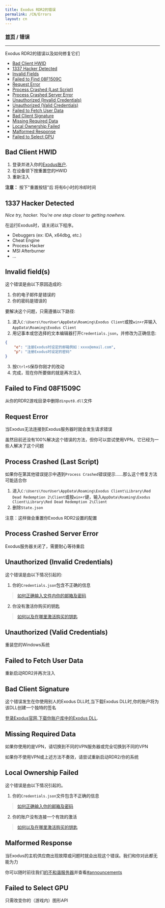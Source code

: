 ```yaml
---
title: Exodus RDR2的错误
permalink: /CN/Errors
layout: cn
---
```

### [首页](/CN) / 错误
---
Exodus RDR2的错误以及如何修复它们
- [Bad Client HWID](#bad-client-hwid)
- [1337 Hacker Detected](#1337-hacker-detected)
- [Invalid Fields](#invalid-fields)
- [Failed to Find 08F1509C](#failed-to-find-08f1509c)
- [Request Error](#request-error)
- [Process Crashed (Last Script)](#process-crashed-last-script)
- [Process Crashed Server Error](#process-crashed-server-error)
- [Unauthorized (Invalid Credentials)](#unauthorized-invalid-credentials)
- [Unauthorized (Valid Credentials)](#unauthorized-valid-credentials)
- [Failed to Fetch User Data](#failed-to-fetch-user-data)
- [Bad Client Signature](#bad-client-signature)
- [Missing Required Data](#missing-required-data)
- [Local Ownership Failed](#local-ownership-failed)
- [Malformed Response](#malformed-response)
- [Failed to Select GPU](#failed-to-select-gpu)

## Bad Client HWID
1. 登录并进入你的[Exodus账户](https://exodusmenu.com/account).
2. 在设备锁下按重置您的HWID
3. 重新注入

**注意：** 按下"重置按钮"后 将有6小时的冷却时间

## 1337 Hacker Detected
*Nice try, hacker. You're one step closer to getting nowhere.*

在运行Exodus时，请关闭以下程序。
- Debuggers (ex: IDA, x64dbg, etc.)
- Cheat Engine
- Process Hacker
- MSI Afterburner
- ...

## Invalid field(s)
这个错误是由以下原因造成的:
1. 你的电子邮件是错误的
2. 你的密码是错误的

要解决这个问题，只需遵循以下路径:
1. 进入`C:\Users\YourUser\AppData\Roaming\Exodus Client`或按`win+r`并输入`AppData\Roaming\Exodus Client`
2. 用记事本或您选择的文本编辑器打开`Credentials.json`，并修改为正确信息:
```json
{
    "e": "注册Exodus时设定的邮箱例如：xxxx@email.com",
    "p": "注册Exodus时设定的密码"
}
```
3. 按`Ctrl+S`保存你刚才的改动
4. 完成，现在你所要做的就是再次注入

## Failed to Find 08F1509C
从你的RDR2游戏目录中删除`dinput8.dll`文件

## Request Error
当Exodus无法连接到Exodus服务器时就会发生请求错误

虽然目前还没有100%解决这个错误的方法，但你可以尝试使用VPN，它已经为一些人解决了这个问题

## Process Crashed (Last Script)
如果你在第其他错误提示中遇到`Process Crashed`错误提示......那么这个修复方法可能适合你
1. 进入`C:\Users\YourUser\AppData\Roaming\Exodus Client\Library\Red Dead Redemption 2\Client`或按`win+r`键，输入`AppData\Roaming\Exodus Client\Library\Red Dead Redemption 2\Client`
2. 删除`State.json`

注意：这样做会重置你Exodus RDR2设置的配置

## Process Crashed Server Error
Exodus服务器关闭了，需要耐心等待重启

## Unauthorized (Invalid Credentials)
这个错误是由以下情况引起的:
1. 你的`Credentials.json`包含不正确的信息
> [如何正确输入文件内你的邮箱及密码](#invalid-fields)
2. 你没有激活你购买的钥匙
> [如何以及在哪里激活购买的钥匙](FAQ.md#how-and-where-do-i-redeem-my-license)

## Unauthorized (Valid Credentials)
重装您的Windows系统

## Failed to Fetch User Data
重新启动RDR2并再次注入

## Bad Client Signature
这个错误发生在你使用别人的Exodus DLL时,当下载Exodus DLL时,你的账户将为该DLL创建一个独特的签名

[登录Exodus官网,下载你账户库中的Exodus DLL](https://exodusmenu.com/account/library).

## Missing Required Data
如果你使用的是VPN，请切换到不同的VPN服务器或完全切换到不同的VPN

如果你不使用VPN或上述方法不奏效，请尝试重新启动RDR2/你的系统

## Local Ownership Failed
这个错误是由以下情况引起的。
1. 你的`Credentials.json`文件包含不正确的信息
> [如何正确输入你的邮箱及密码](#invalid-fields)
2. 你的账户没有连接一个有效的激活
> [如何以及在哪里激活购买的钥匙](FAQ.md#how-and-where-do-i-redeem-my-license)

## Malformed Response
当Exodus的主机供应商出现故障或问题时就会出现这个错误。我们和你对此都无能为力

你可以随时前往我们[的不和谐服务器](https://discord.gg/YVWGTt87E8)并查看[#announcements](https://discord.com/channels/1035943230467997836/1037813684774391808)

## Failed to Select GPU
只需改变你的（游戏内）图形API
